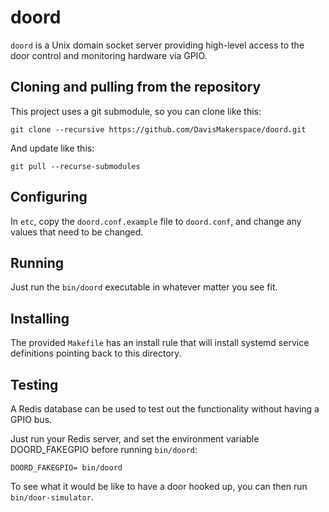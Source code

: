 # doord

`doord` is a Unix domain socket server providing high-level access to the door control and monitoring hardware via GPIO.

## Cloning and pulling from the repository

This project uses a git submodule, so you can clone like this:

    git clone --recursive https://github.com/DavisMakerspace/doord.git

And update like this:

    git pull --recurse-submodules

## Configuring

In `etc`, copy the `doord.conf.example` file to `doord.conf`, and change any values that need to be changed.

## Running

Just run the `bin/doord` executable in whatever matter you see fit.

## Installing

The provided `Makefile` has an install rule that will install systemd service definitions pointing back to this directory.

## Testing

A Redis database can be used to test out the functionality without having a GPIO bus.

Just run your Redis server, and set the environment variable DOORD_FAKEGPIO before running `bin/doord`:

    DOORD_FAKEGPIO= bin/doord

To see what it would be like to have a door hooked up, you can then run `bin/door-simulator`.
